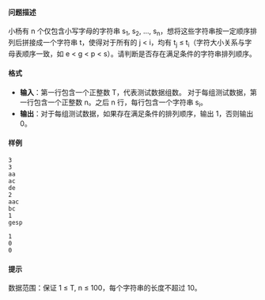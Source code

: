 #### 问题描述

小杨有 n 个仅包含小写字母的字符串 s<sub>1</sub>, s<sub>2</sub>, ..., s<sub>n</sub>，想将这些字符串按一定顺序排列后拼接成一个字符串 t，使得对于所有的 j < i，均有 t<sub>j</sub> ≤ t<sub>i</sub>（字符大小关系与字母表顺序一致，如 e < g < p < s）。请判断是否存在满足条件的字符串排列顺序。

#### 格式

* ​**输入**​：第一行包含一个正整数 T，代表测试数据组数。
  对于每组测试数据，第一行包含一个正整数 n。之后 n 行，每行包含一个字符串 s<sub>i</sub>。
* ​**输出**​：对于每组测试数据，如果存在满足条件的排列顺序，输出 1，否则输出 0。

#### 样例

```input1
3
3
aa
ac
de
2
aac
bc
1
gesp
```

```output1
1
0
0
```


#### 提示

数据范围：保证 1 ≤ T, n ≤ 100，每个字符串的长度不超过 10。

